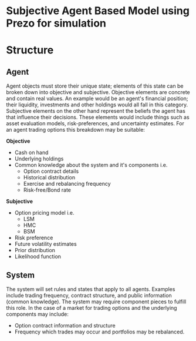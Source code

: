 # Subjective Agent Based Model using Prezo for simulation

# Structure

## Agent

Agent objects must store their unique state; elements of this state can be broken down into objective and subjective. Objective elements are concrete and contain real values. An example would be an agent's financial position; their liquidity, investments and other holdings would all fall in this category. Subjective elements on the other hand represent the beliefs the agent has that influence their decisions. These elements would include things such as asset evaluation models, risk-preferences, and uncertainty estimates. 
For an agent trading options this breakdown may be suitable:

**Objective**
- Cash on hand
- Underlying holdings
- Common knowledge about the system and it's components i.e.
  - Option contract details
  - Historical distribution
  - Exercise and rebalancing frequency
  - Risk-free/Bond rate

**Subjective**
- Option pricing model i.e.
  - LSM
  - HMC
  - BSM
- Risk preference
- Future volatility estimates
- Prior distribution
- Likelihood function

## System

The system will set rules and states that apply to all agents. Examples include trading frequency, contract structure, and public information (common knowledge). The system may require component pieces to fulfill this role. In the case of a market for trading options and the underlying components may include:

- Option contract information and structure
- Frequency which trades may occur and portfolios may be rebalanced.
